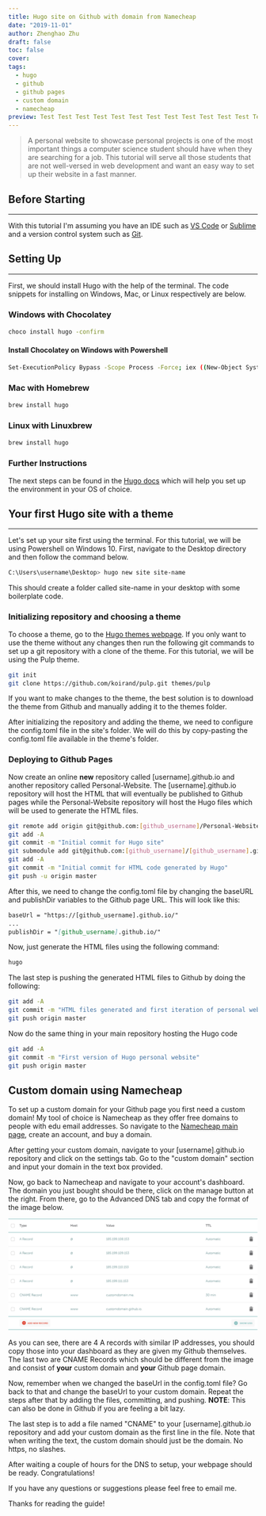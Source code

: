 ```yaml
---
title: Hugo site on Github with domain from Namecheap
date: "2019-11-01"
author: Zhenghao Zhu
draft: false
toc: false
cover: 
tags:
  - hugo
  - github
  - github pages
  - custom domain
  - namecheap
preview: Test Test Test Test Test Test Test Test Test Test Test Test Test Test Test Test Test 
---
```


> A personal website to showcase personal projects is one of the most important things a computer science student should have when they are searching for a job. This 
> tutorial will serve all those students that are not well-versed in web development and want an easy way to set up their website in a fast manner. 

## Before Starting 
---
With this tutorial I'm assuming you have an IDE such as <a href="https://code.visualstudio.com/" target="_blank">VS Code</a> or <a href="https://www.sublimetext.com/" target="_blank">Sublime</a> and a version control system such as <a href="https://git-scm.com/" target="_blank">Git</a>. 

## Setting Up 
---
First, we should install Hugo with the help of the terminal. The code snippets for installing on Windows, Mac, or Linux respectively are below.

### Windows with Chocolatey
``` bash
choco install hugo -confirm
```

#### Install Chocolatey on Windows with Powershell
``` bash
Set-ExecutionPolicy Bypass -Scope Process -Force; iex ((New-Object System.Net.WebClient).DownloadString('https://chocolatey.org/install.ps1'))
```
### Mac with Homebrew
``` bash
brew install hugo
```

### Linux with Linuxbrew
``` bash
brew install hugo
```

### Further Instructions
The next steps can be found in the [Hugo docs](https://gohugo.io/getting-started/installing/) which will help you set up the environment in your OS of choice.

## Your first Hugo site with a theme
---
Let's set up your site first using the terminal. For this tutorial, we will be using Powershell on Windows 10. First, navigate to the Desktop directory and then follow the command below.

``` bash
C:\Users\username\Desktop> hugo new site site-name
```

This should create a folder called site-name in your desktop with some boilerplate code.

### Initializing repository and choosing a theme 
To choose a theme, go to the <a href="https://themes.gohugo.io/" target="_blank">Hugo themes webpage</a>. If you only want to use the theme without any changes then run the following git commands to set up a git repository with a clone of the theme. For this tutorial, we will be using the Pulp theme.

``` bash
git init
git clone https://github.com/koirand/pulp.git themes/pulp
```

If you want to make changes to the theme, the best solution is to download the theme from Github and manually adding it to the themes folder.

After initializing the repository and adding the theme, we need to configure the config.toml file in the site's folder. We will do this by copy-pasting the config.toml file available in the theme's folder. 

### Deploying to Github Pages 
Now create an online <b>new</b> repository called \[username\].github.io and another repository called Personal-Website. The \[username\].github.io repository will host the HTML that will eventually be published to Github pages while the Personal-Website repository will host the Hugo files which will be used to generate the HTML files.

``` bash
git remote add origin git@github.com:[github_username]/Personal-Website.git
git add -A
git commit -m "Initial commit for Hugo site"
git submodule add git@github.com:[github_username]/[github_username].github.io.git
git add -A
git commit -m "Initial commit for HTML code generated by Hugo"
git push -u origin master
```

After this, we need to change the config.toml file by changing the baseURL and publishDir variables to the Github page URL. This will look like this:

``` md
baseUrl = "https://[github_username].github.io/"
...
publishDir = "[github_username].github.io/"
```

Now, just generate the HTML files using the following command:

``` bash
hugo 
```

The last step is pushing the generated HTML files to Github by doing the following:

``` bash
git add -A
git commit -m "HTML files generated and first iteration of personal website"
git push origin master
```

Now do the same thing in your main repository hosting the Hugo code

``` bash
git add -A
git commit -m "First version of Hugo personal website"
git push origin master
```

## Custom domain using Namecheap

To set up a custom domain for your Github page you first need a custom domain! My tool of choice is Namecheap as they offer free domains to people with edu email addresses. So navigate to the <a href="https://www.namecheap.com/" target="_blank">Namecheap main page</a>, create an account, and buy a domain. 

After getting your custom domain, navigate to your \[username\].github.io repository and click on the settings tab. Go to the "custom domain" section and input your domain in the text box provided. 

Now, go back to Namecheap and navigate to your account's dashboard. The domain you just bought should be there, click on the manage button at the right. From there, go to the Advanced DNS tab and copy the format of the image below. 

![Namecheap Example](Custom_Domain_Setup.png)

As you can see, there are 4 A records with similar IP addresses, you should copy those into your dashboard as they are given my Github themselves. The last two are CNAME Records which should be different from the image and consist of <b>your</b> custom domain and <b>your</b> Github page domain.

Now, remember when we changed the baseUrl in the config.toml file? Go back to that and change the baseUrl to your custom domain. Repeat the steps after that by adding the files, committing, and pushing. <b>NOTE</b>: This can also be done in Github if you are feeling a bit lazy.

The last step is to add a file named "CNAME" to your \[username\].github.io repository and add your custom domain as the first line in the file. Note that when writing the text, the custom domain should just be the domain. No https, no slashes.

After waiting a couple of hours for the DNS to setup, your webpage should be ready. Congratulations!

If you have any questions or suggestions please feel free to email me. 

Thanks for reading the guide! 
